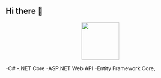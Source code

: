 ## Hi there 👋
<div align="center">
  <img src="https://i.giphy.com/media/v1.Y2lkPTc5MGI3NjExZ3BlbGpuam9mdTlhcXlqYXV2c2hiN3U1c2ZudnF3dDZzcTkxNjgyZiZlcD12MV9pbnRlcm5hbF9naWZfYnlfaWQmY3Q9cw/Qo2dupDib32rkTY4hX/giphy.gif" width="100"/>
</div>
  
<!--
**Pawel-Wojc/Pawel-Wojc** is a ✨ _special_ ✨ repository because its `README.md` (this file) appears on your GitHub profile.

Here are some ideas to get you started:

- 🔭 I’m currently working on ...
- 🌱 I’m currently studying I
- 👯 I’m looking to collaborate on ...
- 🤔 I’m looking for help with ...
- 💬 Ask me about ...
- 📫 How to reach me: ...
- 😄 Pronouns: ...
- ⚡ Fun fact: ...
-->
-C#
-.NET Core
-ASP.NET Web API
-Entity Framework Core, 
